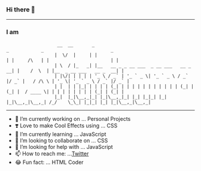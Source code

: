 ### Hi there 👋

_________________________________________________________________________________________________________________________________________________________________________
### I am


                       __  __       _                                         _            _                         _ 
                      |  \/  |     | |                                       | |     /\   | |                       | |
                      | \  / |_   _| |__   __ _ _ __ ___  _ __ ___   __ _  __| |    /  \  | |__  _ __ ___   __ _  __| |
                      | |\/| | | | | '_ \ / _` | '_ ` _ \| '_ ` _ \ / _` |/ _` |   / /\ \ | '_ \| '_ ` _ \ / _` |/ _` |
                      | |  | | |_| | | | | (_| | | | | | | | | | | | (_| | (_| |  / ____ \| | | | | | | | | (_| | (_| |
                      |_|  |_|\__,_|_| |_|\__,_|_| |_| |_|_| |_| |_|\__,_|\__,_| /_/    \_\_| |_|_| |_| |_|\__,_|\__,_|
                                                                                                            
_________________________________________________________________________________________________________________________________________________________________________

- 🔭 I’m currently working on ... Personal Projects
- ❣️ Love to make Cool Effects using ... CSS
- 🌱 I’m currently learning ... JavaScript
- 👯 I’m looking to collaborate on ... CSS
- 🤔 I’m looking for help with ... JavaScript
- 📫 How to reach me: ...[Twitter](https://twitter.com/MAhmad_787)
- 😂 Fun fact: ... HTML Coder
